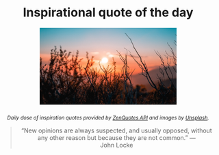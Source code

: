 
<div align="center">

# Inspirational quote of the day

<img src="./data/photo.jpeg" alt="Beautiful nature photo" width="320" height="180">

<sub><i>Daily dose of inspiration quotes provided by [ZenQuotes API](https://zenquotes.io/) and images by [Unsplash](https://unsplash.com/).</i></sub>


<blockquote>&ldquo;New opinions are always suspected, and usually opposed, without any other reason but because they are not common.&rdquo; &mdash; <footer>John Locke</footer></blockquote>

</div>
